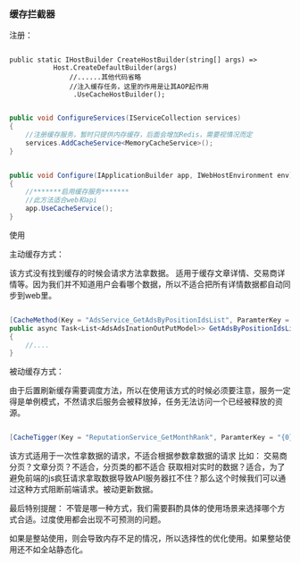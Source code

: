 ﻿
### 缓存拦截器

注册：

```cshar

public static IHostBuilder CreateHostBuilder(string[] args) =>
           Host.CreateDefaultBuilder(args)
               //......其他代码省略
               //注入缓存任务，这里的作用是让其AOP起作用
                .UseCacheHostBuilder();

```

```csharp

public void ConfigureServices(IServiceCollection services)
{
    //注册缓存服务，暂时只提供内存缓存，后面会增加Redis，需要视情况而定
    services.AddCacheService<MemoryCacheService>();
}

```

```csharp

public void Configure(IApplicationBuilder app, IWebHostEnvironment env)
{
    //*******启用缓存服务*******
    //此方法适合web和api
    app.UseCacheService();
}

```

使用

主动缓存方式：

该方式没有找到缓存的时候会请求方法拿数据。
适用于缓存文章详情、交易商详情等。因为我们并不知道用户会看哪个数据，所以不适合把所有详情数据都自动同步到web里。

```csharp

[CacheMethod(Key = "AdsService_GetAdsByPositionIdsList", ParamterKey = "{0}", Seconds = CacheTime.Min5)]
public async Task<List<AdsAdsInationOutPutModel>> GetAdsByPositionIdsList(int[] ids, CancellationToken cancellationToken)
{
    //....
}

```

被动缓存方式：

由于后置刷新缓存需要调度方法，所以在使用该方式的时候必须要注意，服务一定得是单例模式，不然请求后服务会被释放掉，任务无法访问一个已经被释放的资源。

```csharp

[CacheTigger(Key = "ReputationService_GetMonthRank", ParamterKey = "{0}_{1}_{2}_{3}", Seconds = CacheTime.Min2)]

```

该方式适用于一次性拿数据的请求，不适合根据参数拿数据的请求
比如：
交易商分页？文章分页？不适合，分页类的都不适合
获取相对实时的数据？适合，为了避免前端的js疯狂请求拿取数据导致API服务器扛不住？那么这个时候我们可以通过这种方式阻断前端请求。被动更新数据。


最后特别提醒：
不管是哪一种方式，我们需要斟酌具体的使用场景来选择哪个方式合适。过度使用都会出现不可预测的问题。

如果是整站使用，则会导致内存不足的情况，所以选择性的优化使用。如果整站使用还不如全站静态化。